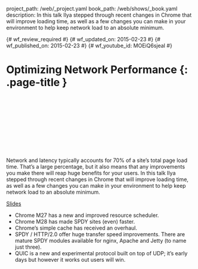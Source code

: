 project_path: /web/_project.yaml
book_path: /web/shows/_book.yaml
description: In this talk Ilya stepped through recent changes in Chrome that will improve loading time, as well as a few changes you can make in your environment to help keep network load to an absolute minimum.

{# wf_review_required #}
{# wf_updated_on: 2015-02-23 #}
{# wf_published_on: 2015-02-23 #}
{# wf_youtube_id: MOEiQ6sjeaI #}

# Optimizing Network Performance {: .page-title }


<div class="video-wrapper">
  <iframe class="devsite-embedded-youtube-video" data-video-id="MOEiQ6sjeaI"
          data-autohide="1" data-showinfo="0" frameborder="0" allowfullscreen>
  </iframe>
</div>


Network and latency typically accounts for 70% of a site’s total page load time. That’s a large percentage, but it also means that any improvements you make there will reap huge benefits for your users. In this talk Ilya stepped through recent changes in Chrome that will improve loading time, as well as a few changes you can make in your environment to help keep network load to an absolute minimum.

[Slides](https://bit.ly/cds-network)

+ Chrome M27 has a new and improved resource scheduler.
+ Chrome M28 has made SPDY sites (even) faster.
+ Chrome’s simple cache has received an overhaul.
+ SPDY / HTTP/2.0 offer huge transfer speed improvements. There are mature SPDY modules available for nginx, Apache and Jetty (to name just three).
+ QUIC is a new and experimental protocol built on top of UDP; it’s early days but however it works out users will win.
